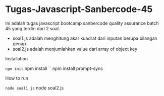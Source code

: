 # Tugas-Javascript-Sanbercode-45
Ini adalah tugas javascript bootcamp sanbercode quality assurance batch 45 yang terdiri dari 2 soal.
- soal1.js adalah menghitung akar kuadrat dari inputan berupa bilangan genap.
- soal2.js adalah menjumlahkan value dari array of object key


Installation

`` npm init
`` npm install
`` npm install prompt-sync

How to run

`` node soal1.js
`` node soal2.js
